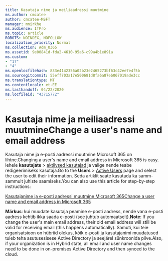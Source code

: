 ```yaml
---
title: Kasutaja nime ja meiliaadressi muutmine
ms.author: cmcatee
author: cmcatee-MSFT
manager: mnirkhe
ms.audience: ITPro
ms.topic: article
ROBOTS: NOINDEX, NOFOLLOW
localization_priority: Normal
ms.collection: Adm_O365
ms.assetid: 9e00841d-fda2-4610-95a6-c99a4b1e891a
ms.custom:
- "17"
- "4"
ms.openlocfilehash: 833e4142356a02b23e2465273bf63c42ee7e4f5b
ms.sourcegitcommit: 55eff703a17e500681d8fa6a87eb067019ade3cc
ms.translationtype: MT
ms.contentlocale: et-EE
ms.lasthandoff: 04/22/2020
ms.locfileid: "43715772"
---
```

# <a name="change-a-users-name-and-email-address"></a><span data-ttu-id="b998d-102">Kasutaja nime ja meiliaadressi muutmine</span><span class="sxs-lookup"><span data-stu-id="b998d-102">Change a user's name and email address</span></span>

<span data-ttu-id="b998d-103">Kasutaja nime ja e-posti aadressi muutmine Microsoft 365 on lihtne.</span><span class="sxs-lookup"><span data-stu-id="b998d-103">Changing a user's name and email address in Microsoft 365 is easy.</span></span> <span data-ttu-id="b998d-104">lehele **kasutajate** \> [aktiivsed kasutajad](https://go.microsoft.com/fwlink/p/?linkid=834822) ja valige nende teabe redigeerimiseks kasutaja.</span><span class="sxs-lookup"><span data-stu-id="b998d-104">Go to the **Users** \> [Active Users](https://go.microsoft.com/fwlink/p/?linkid=834822) page and select the user to edit their information.</span></span> <span data-ttu-id="b998d-105">Seda artiklit saate kasutada ka samm-sammult juhiste saamiseks.</span><span class="sxs-lookup"><span data-stu-id="b998d-105">You can also use this article for step-by-step instructions:</span></span>
  
[<span data-ttu-id="b998d-106">Kasutajanime ja e-posti aadressi muutmine Microsoft 365</span><span class="sxs-lookup"><span data-stu-id="b998d-106">Change a user name and email address in Microsoft 365</span></span>](https://docs.microsoft.com/office365/admin/add-users/change-a-user-name-and-email-address)
  
 <span data-ttu-id="b998d-107">**Märkus**: kui muudate kasutaja peamine e-posti aadress, nende vana e-posti aadress kehtib ikka saada e-posti (see juhtub automaatselt).</span><span class="sxs-lookup"><span data-stu-id="b998d-107">**Note**: If you change the user's main email address, their old email address will still be valid for receiving email (this happens automatically).</span></span> <span data-ttu-id="b998d-108">Samuti, kui teie organisatsioon on hübriid olekus, kõik e-posti ja kasutajanimi muudatused tuleb teha asutusesisese Active Directory ja seejärel sünkroonida pilve.</span><span class="sxs-lookup"><span data-stu-id="b998d-108">Also, if your organization is in Hybrid state, all email and user name changes need to be done in on-premises Active Directory and then synced to the cloud.</span></span>